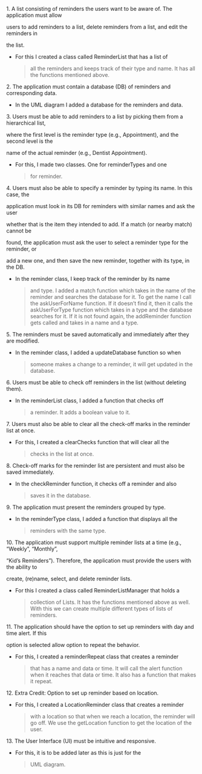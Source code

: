 1\. A list consisting of reminders the users want to be aware of. The
application must allow

users to add reminders to a list, delete reminders from a list, and edit
the reminders in

the list.

-   For this I created a class called ReminderList that has a list of
    > all the reminders and keeps track of their type and name. It has
    > all the functions mentioned above.

2\. The application must contain a database (DB) of reminders and
corresponding data.

-   In the UML diagram I added a database for the reminders and data.

3\. Users must be able to add reminders to a list by picking them from a
hierarchical list,

where the first level is the reminder type (e.g., Appointment), and the
second level is the

name of the actual reminder (e.g., Dentist Appointment).

-   For this, I made two classes. One for reminderTypes and one
    > for reminder.

4\. Users must also be able to specify a reminder by typing its name. In
this case, the

application must look in its DB for reminders with similar names and ask
the user

whether that is the item they intended to add. If a match (or nearby
match) cannot be

found, the application must ask the user to select a reminder type for
the reminder, or

add a new one, and then save the new reminder, together with its type,
in the DB.

-   In the reminder class, I keep track of the reminder by its name
    > and type. I added a match function which takes in the name of the
    > reminder and searches the database for it. To get the name I call
    > the askUserForName function. If it doesn’t find it, then it calls
    > the askUserForType function which takes in a type and the database
    > searches for it. If it is not found again, the addReminder
    > function gets called and takes in a name and a type.

5\. The reminders must be saved automatically and immediately after they
are modified.

-   In the reminder class, I added a updateDatabase function so when
    > someone makes a change to a reminder, it will get updated in
    > the database.

6\. Users must be able to check off reminders in the list (without
deleting them).

-   In the reminderList class, I added a function that checks off
    > a reminder. It adds a boolean value to it.

7\. Users must also be able to clear all the check-off marks in the
reminder list at once.

-   For this, I created a clearChecks function that will clear all the
    > checks in the list at once.

8\. Check-off marks for the reminder list are persistent and must also be
saved immediately.

-   In the checkReminder function, it checks off a reminder and also
    > saves it in the database.

9\. The application must present the reminders grouped by type.

-   In the reminderType class, I added a function that displays all the
    > reminders with the same type.

10\. The application must support multiple reminder lists at a time
(e.g., “Weekly”, “Monthly”,

“Kid’s Reminders”). Therefore, the application must provide the users
with the ability to

create, (re)name, select, and delete reminder lists.

-   For this I created a class called ReminderListManager that holds a
    > collection of Lists. It has the functions mentioned above as well.
    > With this we can create multiple different types of lists
    > of reminders.

11\. The application should have the option to set up reminders with day
and time alert. If this

option is selected allow option to repeat the behavior.

-   For this, I created a reminderRepeat class that creates a reminder
    > that has a name and data or time. It will call the alert function
    > when it reaches that data or time. It also has a function that
    > makes it repeat.

12\. Extra Credit: Option to set up reminder based on location.

-   For this, I created a LocationReminder class that creates a reminder
    > with a location so that when we reach a location, the reminder
    > will go off. We use the getLocation function to get the location
    > of the user.

13\. The User Interface (UI) must be intuitive and responsive.

-   For this, it is to be added later as this is just for the
    > UML diagram.
